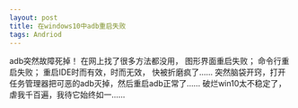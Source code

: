 ```yaml
---
layout: post
title: 在windows10中adb重启失败
tags: Andriod
---
```


adb突然故障死掉！
在网上找了很多方法都没用，
图形界面重启失败；
命令行重启失败；
重启IDE时而有效，时而无效，
快被折磨疯了……
突然脑袋开窍，打开任务管理器把可恶的adb灭掉，然后重启adb正常了……
破烂win10太不稳定了，虐我千百遍，我待它始终如一……